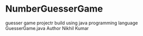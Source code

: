 # NumberGuesserGame
guesser game projectr build using java programming language
GuesserGame.java
Author Nikhil Kumar
